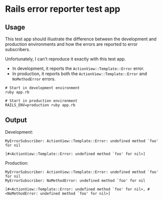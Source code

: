 # Rails error reporter test app

## Usage

This test app should illustrate the difference between the development and production environments and how the errors are reported to error subscribers.

Unfortunately, I can't reproduce it exactly with this test app.

- In development, it reports the `ActionView::Template::Error` error.
- In production, it reports both the `ActionView::Template::Error` and `NoMethodError` errors.

```
# Start in development environment
ruby app.rb

# Start in production environment
RAILS_ENV=production ruby app.rb
```

## Output

Development:

```
MyErrorSubscriber: ActionView::Template::Error: undefined method `foo' for nil

[#<ActionView::Template::Error: undefined method `foo' for nil>]
```

Production:

```
MyErrorSubscriber: ActionView::Template::Error: undefined method `foo' for nil
MyErrorSubscriber: NoMethodError: undefined method `foo' for nil

[#<ActionView::Template::Error: undefined method `foo' for nil>, #<NoMethodError: undefined method `foo' for nil>]
```
